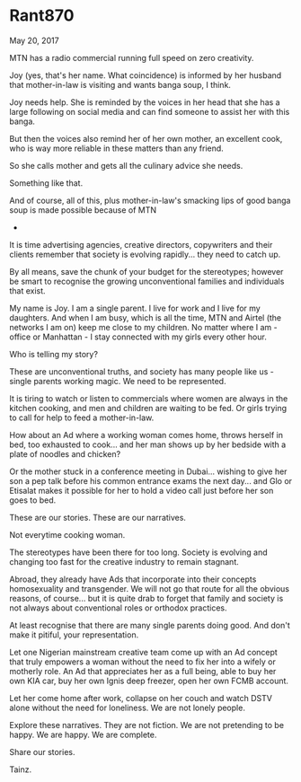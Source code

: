 # Rant870



May 20, 2017

MTN has a radio commercial running full speed on zero creativity. 

Joy (yes, that's her name. What coincidence) is informed by her husband that mother-in-law is visiting and wants banga soup, I think.

Joy needs help. She is reminded by the voices in her head that she has a large following on social media and can find someone to assist her with this banga.

But then the voices also remind her of her own mother, an excellent cook, who is way more reliable in these matters than any friend. 

So she calls mother and gets all the culinary advice she needs.

Something like that. 

And of course, all of this, plus mother-in-law's smacking lips of good banga soup is made possible because of MTN

*

It is time advertising agencies, creative directors, copywriters and their clients remember that society is evolving rapidly... they need to catch up.

By all means, save the chunk of your budget for the stereotypes; however be smart to recognise the growing unconventional families and individuals that exist. 

My name is Joy. I am a single parent. I live for work and I live for my daughters. And when I am busy, which is all the time, MTN and Airtel (the networks I am on) keep me close to my children. No matter where I am - office or Manhattan - I stay connected with my girls every other hour.

Who is telling my story?

These are unconventional truths, and society has many people like us - single parents working magic. We need to be represented.

It is tiring to watch or listen to commercials where women are always in the kitchen cooking, and men and children are waiting to be fed. Or girls trying to call for help to feed a mother-in-law.

How about an Ad where a working woman comes home, throws herself in bed, too exhausted to cook... and her man shows up by her bedside with a plate of noodles and chicken?

Or the mother stuck in a conference meeting in Dubai... wishing to give her son a pep talk before his common entrance exams the next day... and Glo or Etisalat makes it possible for her to hold a video call just before her son goes to bed.

These are our stories. These are our narratives. 

Not everytime cooking woman. 

The stereotypes have been there for too long. Society is evolving and changing too fast for the creative industry to remain stagnant.

Abroad, they already have Ads that incorporate into their concepts homosexuality and transgender. We will not go that route for all the obvious reasons, of course... but it is quite drab to forget that family and society is not always about conventional roles or orthodox practices.

At least recognise that there are many single parents doing good. And don't make it pitiful, your representation.  

Let one Nigerian mainstream creative team come up with an Ad concept that truly empowers a woman without the need to fix her into a wifely or motherly role. An Ad that appreciates her as a full being, able to buy her own KIA car, buy her own Ignis deep freezer, open her own FCMB account.

Let her come home after work, collapse on her couch and watch DSTV alone without the need for loneliness. We are not lonely people.

Explore these narratives. They are not fiction. We are not pretending to be happy. We are happy. We are complete.

Share our stories. 

Tainz.